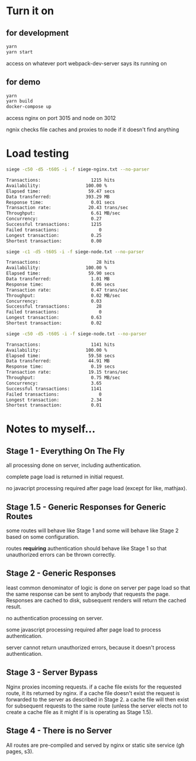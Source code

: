 # Turn it on

## for development

```bash
yarn
yarn start
```

access on whatever port webpack-dev-server says its running on

## for demo

```bash
yarn
yarn build
docker-compose up
```

access nginx on port 3015 and node on 3012

ngnix checks file caches and proxies to node if it doesn't find anything

# Load testing

```bash
siege -c50 -d5 -t60S -i -f siege-nginx.txt --no-parser

Transactions:                   1215 hits
Availability:                 100.00 %
Elapsed time:                  59.47 secs
Data transferred:             393.29 MB
Response time:                  0.01 secs
Transaction rate:              20.43 trans/sec
Throughput:                     6.61 MB/sec
Concurrency:                    0.27
Successful transactions:        1215
Failed transactions:               0
Longest transaction:            0.25
Shortest transaction:           0.00
```

```bash
siege -c1 -d5 -t60S -i -f siege-node.txt --no-parser

Transactions:                     28 hits
Availability:                 100.00 %
Elapsed time:                  59.90 secs
Data transferred:               1.01 MB
Response time:                  0.06 secs
Transaction rate:               0.47 trans/sec
Throughput:                     0.02 MB/sec
Concurrency:                    0.03
Successful transactions:          28
Failed transactions:               0
Longest transaction:            0.63
Shortest transaction:           0.02

siege -c50 -d5 -t60S -i -f siege-node.txt --no-parser

Transactions:                   1141 hits
Availability:                 100.00 %
Elapsed time:                  59.58 secs
Data transferred:              44.91 MB
Response time:                  0.19 secs
Transaction rate:              19.15 trans/sec
Throughput:                     0.75 MB/sec
Concurrency:                    3.65
Successful transactions:        1141
Failed transactions:               0
Longest transaction:            2.34
Shortest transaction:           0.01
```

# Notes to myself...

## Stage 1 - Everything On The Fly

all processing done on server, including authentication.

complete page load is returned in initial request.

no javacript processing required after page load (except for like, mathjax).

## Stage 1.5 - Generic Responses for Generic Routes

some routes will behave like Stage 1 and some will behave like Stage 2
based on some configuration.

routes **requiring** authentication should behave like Stage 1 so that
unauthorized errors can be thrown correctly.

## Stage 2 - Generic Responses

least common denominator of logic is done on server per page load so that
the same response can be sent to anybody that requests the page. Responses
are cached to disk, subsequent renders will return the cached result.

no authentication processing on server.

some javascript processing required after page load to process
authentication.

server cannot return unauthorized errors, because it doesn't process
authentication.

## Stage 3 - Server Bypass

Nginx proxies incoming requests. if a cache file exists for the requested
route, it its returned by nginx. if a cache file doesn't exist
the request is forwarded to the server as described in Stage 2. a cache
file will then exist for subsequent requests to the same route (unless
the server elects not to create a cache file as it might if is is operating
as Stage 1.5).

## Stage 4 - There is no Server

All routes are pre-compiled and served by nginx or static site service (gh pages, s3).
